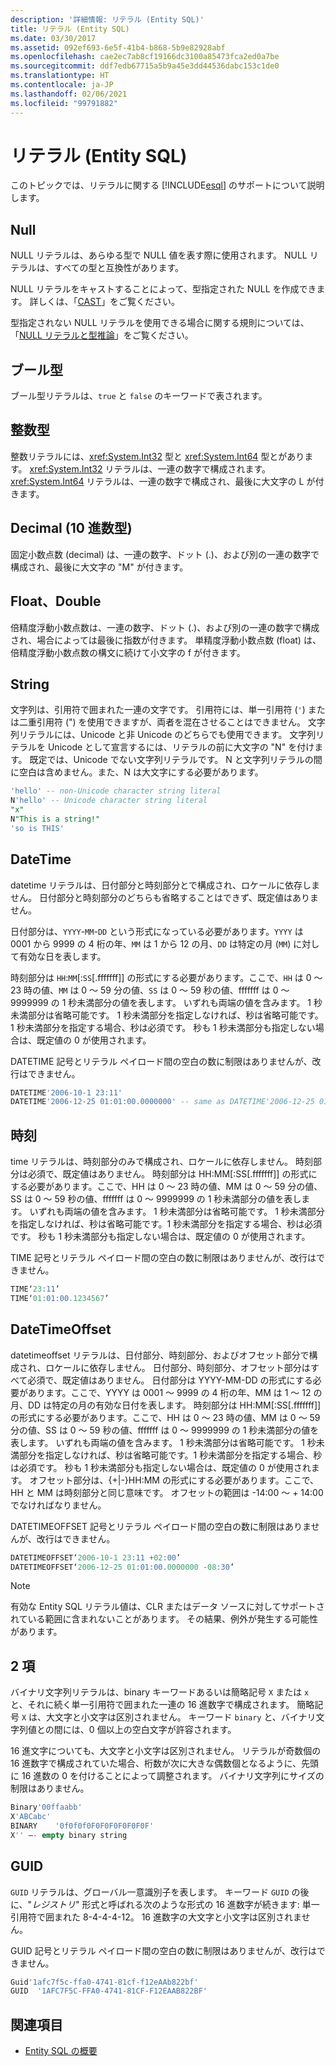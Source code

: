 ```yaml
---
description: '詳細情報: リテラル (Entity SQL)'
title: リテラル (Entity SQL)
ms.date: 03/30/2017
ms.assetid: 092ef693-6e5f-41b4-b868-5b9e82928abf
ms.openlocfilehash: cae2ec7ab8cf19166dc3100a85473fca2ed0a7be
ms.sourcegitcommit: ddf7edb67715a5b9a45e3dd44536dabc153c1de0
ms.translationtype: HT
ms.contentlocale: ja-JP
ms.lasthandoff: 02/06/2021
ms.locfileid: "99791882"
---
```

# <a name="literals-entity-sql"></a>リテラル (Entity SQL)

このトピックでは、リテラルに関する [!INCLUDE[esql](../../../../../../includes/esql-md.md)] のサポートについて説明します。  
  
## <a name="null"></a>Null  

 NULL リテラルは、あらゆる型で NULL 値を表す際に使用されます。 NULL リテラルは、すべての型と互換性があります。  
  
 NULL リテラルをキャストすることによって、型指定された NULL を作成できます。 詳しくは、「[CAST](cast-entity-sql.md)」をご覧ください。  
  
 型指定されない NULL リテラルを使用できる場合に関する規則については、「[NULL リテラルと型推論](null-literals-and-type-inference-entity-sql.md)」をご覧ください。  
  
## <a name="boolean"></a>ブール型  

 ブール型リテラルは、`true` と `false` のキーワードで表されます。  
  
## <a name="integer"></a>整数型  

 整数リテラルには、<xref:System.Int32> 型と <xref:System.Int64> 型とがあります。 <xref:System.Int32> リテラルは、一連の数字で構成されます。 <xref:System.Int64> リテラルは、一連の数字で構成され、最後に大文字の L が付きます。  
  
## <a name="decimal"></a>Decimal (10 進数型)  

 固定小数点数 (decimal) は、一連の数字、ドット (.)、および別の一連の数字で構成され、最後に大文字の "M" が付きます。  
  
## <a name="float-double"></a>Float、Double  

 倍精度浮動小数点数は、一連の数字、ドット (.)、および別の一連の数字で構成され、場合によっては最後に指数が付きます。 単精度浮動小数点数 (float) は、倍精度浮動小数点数の構文に続けて小文字の f が付きます。  
  
## <a name="string"></a>String  

 文字列は、引用符で囲まれた一連の文字です。 引用符には、単一引用符 (`'`) または二重引用符 (") を使用できますが、両者を混在させることはできません。 文字列リテラルには、Unicode と非 Unicode のどちらでも使用できます。 文字列リテラルを Unicode として宣言するには、リテラルの前に大文字の "N" を付けます。 既定では、Unicode でない文字列リテラルです。 N と文字列リテラルの間に空白は含めません。また、N は大文字にする必要があります。  
  
```sql  
'hello' -- non-Unicode character string literal  
N'hello' -- Unicode character string literal  
"x"  
N"This is a string!"  
'so is THIS'  
```  
  
## <a name="datetime"></a>DateTime  

 datetime リテラルは、日付部分と時刻部分とで構成され、ロケールに依存しません。 日付部分と時刻部分のどちらも省略することはできず、既定値はありません。  
  
 日付部分は、`YYYY`-`MM`-`DD` という形式になっている必要があります。`YYYY` は 0001 から 9999 の 4 桁の年、`MM` は 1 から 12 の月、`DD` は特定の月 (`MM`) に対して有効な日を表します。  
  
 時刻部分は `HH`:`MM`[:`SS`[.fffffff]] の形式にする必要があります。ここで、`HH` は 0 ～ 23 時の値、`MM` は 0 ～ 59 分の値、`SS` は 0 ～ 59 秒の値、fffffff は 0 ～ 9999999 の 1 秒未満部分の値を表します。 いずれも両端の値を含みます。 1 秒未満部分は省略可能です。 1 秒未満部分を指定しなければ、秒は省略可能です。1 秒未満部分を指定する場合、秒は必須です。 秒も 1 秒未満部分も指定しない場合は、既定値の 0 が使用されます。  
  
 DATETIME 記号とリテラル ペイロード間の空白の数に制限はありませんが、改行はできません。  
  
```sql  
DATETIME'2006-10-1 23:11'  
DATETIME'2006-12-25 01:01:00.0000000' -- same as DATETIME'2006-12-25 01:01'  
```  
  
## <a name="time"></a>時刻  

 time リテラルは、時刻部分のみで構成され、ロケールに依存しません。 時刻部分は必須で、既定値はありません。 時刻部分は HH:MM[:SS[.fffffff]] の形式にする必要があります。ここで、HH は 0 ～ 23 時の値、MM は 0 ～ 59 分の値、SS は 0 ～ 59 秒の値、fffffff は 0 ～ 9999999 の 1 秒未満部分の値を表します。 いずれも両端の値を含みます。 1 秒未満部分は省略可能です。 1 秒未満部分を指定しなければ、秒は省略可能です。1 秒未満部分を指定する場合、秒は必須です。 秒も 1 秒未満部分も指定しない場合は、既定値の 0 が使用されます。  
  
 TIME 記号とリテラル ペイロード間の空白の数に制限はありませんが、改行はできません。  
  
```sql  
TIME‘23:11’  
TIME‘01:01:00.1234567’  
```  
  
## <a name="datetimeoffset"></a>DateTimeOffset  

 datetimeoffset リテラルは、日付部分、時刻部分、およびオフセット部分で構成され、ロケールに依存しません。 日付部分、時刻部分、オフセット部分はすべて必須で、既定値はありません。 日付部分は YYYY-MM-DD の形式にする必要があります。ここで、YYYY は 0001 ～ 9999 の 4 桁の年、MM は 1 ～ 12 の月、DD は特定の月の有効な日付を表します。 時刻部分は HH:MM[:SS[.fffffff]] の形式にする必要があります。ここで、HH は 0 ～ 23 時の値、MM は 0 ～ 59 分の値、SS は 0 ～ 59 秒の値、fffffff は 0 ～ 9999999 の 1 秒未満部分の値を表します。 いずれも両端の値を含みます。 1 秒未満部分は省略可能です。 1 秒未満部分を指定しなければ、秒は省略可能です。1 秒未満部分を指定する場合、秒は必須です。 秒も 1 秒未満部分も指定しない場合は、既定値の 0 が使用されます。 オフセット部分は、{+&#124;-}HH:MM の形式にする必要があります。ここで、HH と MM は時刻部分と同じ意味です。 オフセットの範囲は -14:00 ～ + 14:00 でなければなりません。  
  
 DATETIMEOFFSET 記号とリテラル ペイロード間の空白の数に制限はありませんが、改行はできません。  
  
```sql  
DATETIMEOFFSET‘2006-10-1 23:11 +02:00’  
DATETIMEOFFSET‘2006-12-25 01:01:00.0000000 -08:30’  
```  
  
> [!NOTE]
> 有効な Entity SQL リテラル値は、CLR またはデータ ソースに対してサポートされている範囲に含まれないことがあります。 その結果、例外が発生する可能性があります。  
  
## <a name="binary"></a>2 項  

 バイナリ文字列リテラルは、binary キーワードあるいは簡略記号 `X` または `x` と、それに続く単一引用符で囲まれた一連の 16 進数字で構成されます。 簡略記号 `X` は、大文字と小文字は区別されません。 キーワード `binary` と、バイナリ文字列値との間には、0 個以上の空白文字が許容されます。  
  
 16 進文字についても、大文字と小文字は区別されません。 リテラルが奇数個の 16 進数字で構成されていた場合、桁数が次に大きな偶数個となるように、先頭に 16 進数の 0 を付けることによって調整されます。 バイナリ文字列にサイズの制限はありません。  
  
```sql  
Binary'00ffaabb'  
X'ABCabc'  
BINARY    '0f0f0f0F0F0F0F0F0F0F'  
X'' –- empty binary string  
```  
  
## <a name="guid"></a>GUID  

 `GUID` リテラルは、グローバル一意識別子を表します。 キーワード `GUID` の後に、"*レジストリ*" 形式と呼ばれる次のような形式の 16 進数字が続きます: 単一引用符で囲まれた 8-4-4-4-12。 16 進数字の大文字と小文字は区別されません。  
  
 GUID 記号とリテラル ペイロード間の空白の数に制限はありませんが、改行はできません。  
  
```sql  
Guid'1afc7f5c-ffa0-4741-81cf-f12eAAb822bf'  
GUID  '1AFC7F5C-FFA0-4741-81CF-F12EAAB822BF'  
```  
  
## <a name="see-also"></a>関連項目

- [Entity SQL の概要](entity-sql-overview.md)
